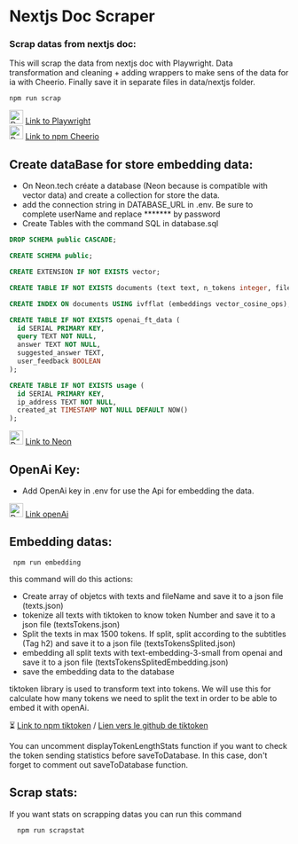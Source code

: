 <head>
  <link rel="stylesheet" type="text/css" href="readme.css">
</head>

# Nextjs Doc Scraper

### Scrap datas from nextjs doc:

This will scrap the data from nextjs doc with Playwright. Data transformation and cleaning + adding wrappers to make sens of the data for ia with Cheerio. Finally save it in separate files in data/nextjs folder.

```terminal
npm run scrap
```

<div class="custom-container">
  <img src="https://playwright.dev/img/playwright-logo.svg" alt="Description de l'image" width='25'>
  <a href="https://playwright.dev/">Link to Playwright</a>
</div>

<div class="custom-container">
  <img src="https://cheerio.js.org/img/orange-c.svg" alt="Description de l'image" width='25' >
  <a href="https://cheerio.js.org/">Link to npm Cheerio</a>
</div>

## Create dataBase for store embedding data:

- On Neon.tech créate a database (Neon because is compatible with vector data) and create a collection for store the data.
- add the connection string in DATABASE_URL in .env. Be sure to complete userName and replace \*\*\*\*\*\*\* by password
- Create Tables with the command SQL in database.sql

```sql
DROP SCHEMA public CASCADE;

CREATE SCHEMA public;

CREATE EXTENSION IF NOT EXISTS vector;

CREATE TABLE IF NOT EXISTS documents (text text, n_tokens integer, file_path text, embeddings vector(1536));

CREATE INDEX ON documents USING ivfflat (embeddings vector_cosine_ops);

CREATE TABLE IF NOT EXISTS openai_ft_data (
  id SERIAL PRIMARY KEY,
  query TEXT NOT NULL,
  answer TEXT NOT NULL,
  suggested_answer TEXT,
  user_feedback BOOLEAN
);

CREATE TABLE IF NOT EXISTS usage (
  id SERIAL PRIMARY KEY,
  ip_address TEXT NOT NULL,
  created_at TIMESTAMP NOT NULL DEFAULT NOW()
);
```

<div class="custom-container">
  <img src="https://neon.tech/_next/static/svgs/e9de8fc7653111a1423e0d227c0c5e9f.svg" alt="Description de l'image" width='25'>
  <a href="https://neon.tech/">Link to Neon</a>
</div>

## OpenAi Key:

- Add OpenAi key in .env for use the Api for embedding the data.

<div class="custom-container">
  <img src="https://static.vecteezy.com/system/resources/previews/022/227/364/non_2x/openai-chatgpt-logo-icon-free-png.png" alt="Description de l'image" width='25' >
  <a href="https://platform.openai.com/overview">Link openAi</a>
</div>

## Embedding datas:

```terminal
 npm run embedding
```

this command will do this actions:

- Create array of objetcs with texts and fileName and save it to a json file (texts.json)
- tokenize all texts with tiktoken to know token Number and save it to a json file (textsTokens.json)
- Split the texts in max 1500 tokens. If split, split according to the subtitles (Tag h2) and save it to a json file (textsTokensSplited.json)
- embedding all split texts with text-embedding-3-small from openai and save it to a json file (textsTokensSplitedEmbedding.json)
- save the embedding data to the database

tiktoken library is used to transform text into tokens. We will use this for calculate how many tokens we need to split the text in order to be able to embed it with openAi.

⏳ [Link to npm tiktoken](https://www.npmjs.com/package/@dqbd/tiktoken#nextjs) / [Lien vers le github de tiktoken](https://github.com/dqbd/tiktoken/blob/main/js/README.md)

You can uncomment displayTokenLengthStats function if you want to check the token sending statistics before saveToDatabase. In this case, don't forget to comment out saveToDatabase function.

## Scrap stats:

If you want stats on scrapping datas you can run this command

```terminal
  npm run scrapstat
```
